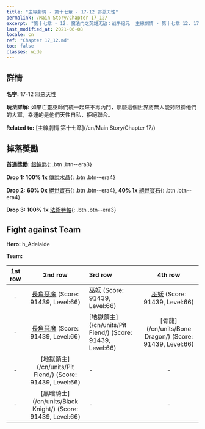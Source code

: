 ```yaml
---
title: "主線劇情 - 第十七章 - 17-12 邪惡天性"
permalink: /Main Story/Chapter 17_12/
excerpt: "第十七章 - 12. 魔法门之英雄无敌：战争纪元  主線劇情 - 第十七章_12. 17-12 邪惡天性"
last_modified_at: 2021-06-08
locale: cn
ref: "Chapter 17_12.md"
toc: false
classes: wide
---
```


## 詳情

 **名字:** 17-12 邪惡天性

 **玩法詳解:** 如果亡靈巫師們統一起來不再內鬥，那麼這個世界將無人能夠阻攔他們的大軍，幸運的是他們天性自私，拒絕聯合。

 **Related to:** [主線劇情 第十七章](/cn/Main Story/Chapter 17/)

## 掉落獎勵

 **首通獎勵:** [銀鑰匙](/cn/Items/con_693/){: .btn .btn--era3}

 **Drop 1:** **100% 1x** [傳說水晶](/cn/Items/mat_59/){: .btn .btn--era4}

 **Drop 2:** **60% 0x** [絕世寶石](/cn/Items/mat_51/){: .btn .btn--era4}, **40% 1x** [絕世寶石](/cn/Items/mat_51/){: .btn .btn--era4}

 **Drop 3:** **100% 1x** [法術卷軸](/cn/Items/con_694/){: .btn .btn--era3}


## Fight against Team
 **Hero:** h_Adelaide

 **Team:**


  | 1st row | 2nd row | 3rd row | 4th row |
  |:----:|:----:|:----|:----:|
  | - | [長角惡魔](/cn/units/Demon/) (Score: 91439, Level:66)  | [巫妖](/cn/units/Lich/) (Score: 91439, Level:66)  | [巫妖](/cn/units/Lich/) (Score: 91439, Level:66)  |
  | - | [長角惡魔](/cn/units/Demon/) (Score: 91439, Level:66)  | [地獄領主](/cn/units/Pit Fiend/) (Score: 91439, Level:66)  | [骨龍](/cn/units/Bone Dragon/) (Score: 91439, Level:66)  |
  | - | [地獄領主](/cn/units/Pit Fiend/) (Score: 91439, Level:66)  | - | - |
  | - | [黑暗騎士](/cn/units/Black Knight/) (Score: 91439, Level:66)  | - | - |


